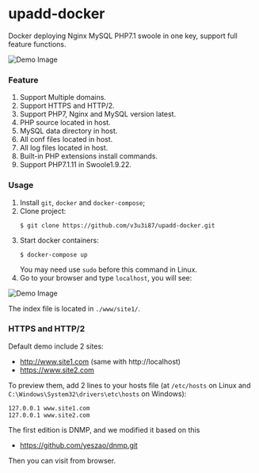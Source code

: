 # upadd-docker
Docker deploying Nginx MySQL PHP7.1 swoole in one key, support full feature functions.

![Demo Image](./resources/dnmp.png)

### Feature
1. Support Multiple domains.
2. Support HTTPS and HTTP/2.
3. Support PHP7, Nginx and MySQL version latest.
4. PHP source located in host.
5. MySQL data directory in host.
6. All conf files located in host.
7. All log files located in host.
8. Built-in PHP extensions install commands.
9. Support PHP7.1.11 in Swoole1.9.22.

### Usage
1. Install `git`, `docker` and `docker-compose`;
2. Clone project:
    ```
    $ git clone https://github.com/v3u3i87/upadd-docker.git
    ```
4. Start docker containers:
    ```
    $ docker-compose up
    ```
    You may need use `sudo` before this command in Linux.
5. Go to your browser and type `localhost`, you will see:

![Demo Image](./resources/snapshot.png)

The index file is located in `./www/site1/`.

### HTTPS and HTTP/2
Default demo include 2 sites:
* http://www.site1.com (same with http://localhost)
* https://www.site2.com

To preview them, add 2 lines to your hosts file (at `/etc/hosts` on Linux and `C:\Windows\System32\drivers\etc\hosts` on Windows):
```
127.0.0.1 www.site1.com
127.0.0.1 www.site2.com
```

The first edition is DNMP, and we modified it based on this
* https://github.com/yeszao/dnmp.git

Then you can visit from browser.